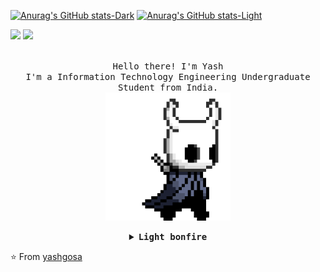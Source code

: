 [![Anurag's GitHub stats-Dark](https://github-readme-stats.vercel.app/api?username=yashgosa&show_icons=true&&count_private=true&theme=dark#gh-dark-mode-only)](https://github.com/anuraghazra/github-readme-stats#gh-dark-mode-only)
[![Anurag's GitHub stats-Light](https://github-readme-stats.vercel.app/api?username=yashgosa&show_icons=true&theme=default#gh-light-mode-only)](https://github.com/anuraghazra/github-readme-stats#gh-light-mode-only)

<!-- [![Readme Card](https://github-readme-stats.vercel.app/api/pin/?username=yashgosa&repo=deep-care&theme=dark#gh-dark-mode-only)](https://github.com/anuraghazra/github-readme-stats)
[![Readme Card](https://github-readme-stats.vercel.app/api/pin/?username=yashgosa&repo=deep-care&theme=default#gh-light-mode-only)](https://github.com/anuraghazra/github-readme-stats)
 -->
<picture>
<source 
  srcset="https://github-readme-stats.vercel.app/api/pin/?username=yashgosa&repo=deep-care&theme=dark"
  media="(prefers-color-scheme: dark)"
/>
<source
  srcset="https://github-readme-stats.vercel.app/api/pin/?username=yashgosa&repo=deep-care&theme=default"
  media="(prefers-color-scheme: light), (prefers-color-scheme: no-preference)"
/>
<img src="https://github-readme-stats.vercel.app/api?username=anuraghazra&show_icons=true" />
</picture>




<picture>
<source 
  srcset="https://github-readme-stats.vercel.app/api/top-langs/?username=yashgosa&theme=dark&layout=compact"
  media="(prefers-color-scheme: dark)"
/>
<source
  srcset="https://github-readme-stats.vercel.app/api/top-langs/?username=yashgosa&theme=defaul&layout=compactt"
  media="(prefers-color-scheme: light), (prefers-color-scheme: no-preference)"
/>
<img src="https://github-readme-stats.vercel.app/api?username=yashgosa&show_icons=true" />
</picture>


<p align="center">
  <br>
  <samp>
    Hello there! I'm Yash
    <br>I'm a Information Technology Engineering Undergraduate Student from India.<br>

</samp>

  <img src="https://raw.githubusercontent.com/TanZng/TanZng/master/assets/hollor_knight3.gif" width="200"/>

</p>


<details align="center">

<summary> <b> <samp> Light bonfire </samp></b></summary>
<samp>
 <b><h2 style="color: #fc6203">B O N F I R E &nbsp; L I T !</h2> </b>

<img src="https://raw.githubusercontent.com/TanZng/TanZng/master/assets/bonefire.gif" width="200"/>

Current Project: <a href="https://github.com/yashgosa/my_ml_projects">My Machine Learning Projects.</a>

<p align="center">
  <a rel="nofollow noopener noreferrer" target="_blank" href="https://www.linkedin.com/in/yash-gosavi-7055ba22a/">
  <img src="https://raw.githubusercontent.com/TanZng/TanZng/master/assets/linkedin.png" width="30px" alt="LinkedIn"></a>
  &nbsp; &nbsp;
  <a rel="nofollow noopener noreferrer" target="_blank" href="https://twitter.com/yashcgosavi">
  <img src="https://raw.githubusercontent.com/TanZng/TanZng/master/assets/twitter.png" width="30px" alt="Twitter"></a>
  &nbsp; &nbsp;
</p> 


</samp>
</details>

⭐️ From [yashgosa](https://github.com/yashgosa)

